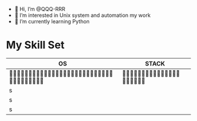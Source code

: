 - 👋 Hi, I’m @QQQ-RRR
- 👀 I’m interested in Unix system and automation my work
- 🌱 I’m currently learning Python

# My Skill Set

| OS 		| STACK |
| ------|		 ------ |
|🧑🏼‍💻🧑🏼‍💻🧑🏼‍💻🧑🏼‍💻🧑🏼‍💻🧑🏼‍💻🧑🏼‍💻🧑🏼‍💻🧑🏼‍💻🧑🏼‍💻🧑🏼‍💻🧑🏼‍💻|🧑🏼‍💻🧑🏼‍💻🧑🏼‍💻🧑🏼‍💻🧑🏼‍💻🧑🏼‍💻🧑🏼‍💻
|s
|s
|s

<!---
QQQ-RRR/QQQ-RRR is a ✨ special ✨ repository because its `README.md` (this file) appears on your GitHub profile.
You can click the Preview link to take a look at your changes.
--->
